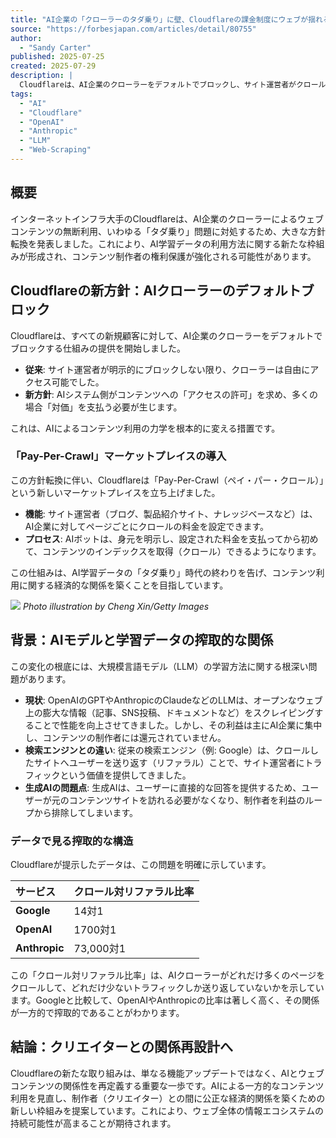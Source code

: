```yaml
---
title: "AI企業の「クローラーのタダ乗り」に壁、Cloudflareの課金制度にウェブが揺れる | Forbes JAPAN 公式サイト（フォーブス ジャパン）"
source: "https://forbesjapan.com/articles/detail/80755"
author:
  - "Sandy Carter"
published: 2025-07-25
created: 2025-07-29
description: |
  Cloudflareは、AI企業のクローラーをデフォルトでブロックし、サイト運営者がクロールごとに課金できる「Pay-Per-Crawl」マーケットプレイスを導入する新方針を発表した。これは、AIモデルがウェブコンテンツを無断で学習データとして利用し、制作者に対価を還元しない「タダ乗り」問題に対応する動きである。
tags:
  - "AI"
  - "Cloudflare"
  - "OpenAI"
  - "Anthropic"
  - "LLM"
  - "Web-Scraping"
---
```


## 概要

インターネットインフラ大手のCloudflareは、AI企業のクローラーによるウェブコンテンツの無断利用、いわゆる「タダ乗り」問題に対処するため、大きな方針転換を発表しました。これにより、AI学習データの利用方法に関する新たな枠組みが形成され、コンテンツ制作者の権利保護が強化される可能性があります。

## Cloudflareの新方針：AIクローラーのデフォルトブロック

Cloudflareは、すべての新規顧客に対して、AI企業のクローラーをデフォルトでブロックする仕組みの提供を開始しました。

* **従来**: サイト運営者が明示的にブロックしない限り、クローラーは自由にアクセス可能でした。
* **新方針**: AIシステム側がコンテンツへの「アクセスの許可」を求め、多くの場合「対価」を支払う必要が生じます。

これは、AIによるコンテンツ利用の力学を根本的に変える措置です。

### 「Pay-Per-Crawl」マーケットプレイスの導入

この方針転換に伴い、Cloudflareは「Pay-Per-Crawl（ペイ・パー・クロール）」という新しいマーケットプレイスを立ち上げました。

* **機能**: サイト運営者（ブログ、製品紹介サイト、ナレッジベースなど）は、AI企業に対してページごとにクロールの料金を設定できます。
* **プロセス**: AIボットは、身元を明示し、設定された料金を支払ってから初めて、コンテンツのインデックスを取得（クロール）できるようになります。

この仕組みは、AI学習データの「タダ乗り」時代の終わりを告げ、コンテンツ利用に関する経済的な関係を築くことを目指しています。

![](https://images.forbesjapan.com/media/article/80755/images/main_image_518ab6613cffd5cd16941e7d66b4f8dad4227217.jpg?w=1200)
*Photo illustration by Cheng Xin/Getty Images*

## 背景：AIモデルと学習データの搾取的な関係

この変化の根底には、大規模言語モデル（LLM）の学習方法に関する根深い問題があります。

* **現状**: OpenAIのGPTやAnthropicのClaudeなどのLLMは、オープンなウェブ上の膨大な情報（記事、SNS投稿、ドキュメントなど）をスクレイピングすることで性能を向上させてきました。しかし、その利益は主にAI企業に集中し、コンテンツの制作者には還元されていません。
* **検索エンジンとの違い**: 従来の検索エンジン（例: Google）は、クロールしたサイトへユーザーを送り返す（リファラル）ことで、サイト運営者にトラフィックという価値を提供してきました。
* **生成AIの問題点**: 生成AIは、ユーザーに直接的な回答を提供するため、ユーザーが元のコンテンツサイトを訪れる必要がなくなり、制作者を利益のループから排除してしまいます。

### データで見る搾取的な構造

Cloudflareが提示したデータは、この問題を明確に示しています。

| サービス | クロール対リファラル比率 |
| :--- | :--- |
| **Google** | 14対1 |
| **OpenAI** | 1700対1 |
| **Anthropic** | 73,000対1 |

この「クロール対リファラル比率」は、AIクローラーがどれだけ多くのページをクロールして、どれだけ少ないトラフィックしか送り返していないかを示しています。Googleと比較して、OpenAIやAnthropicの比率は著しく高く、その関係が一方的で搾取的であることがわかります。

## 結論：クリエイターとの関係再設計へ

Cloudflareの新たな取り組みは、単なる機能アップデートではなく、AIとウェブコンテンツの関係性を再定義する重要な一歩です。AIによる一方的なコンテンツ利用を見直し、制作者（クリエイター）との間に公正な経済的関係を築くための新しい枠組みを提案しています。これにより、ウェブ全体の情報エコシステムの持続可能性が高まることが期待されます。
